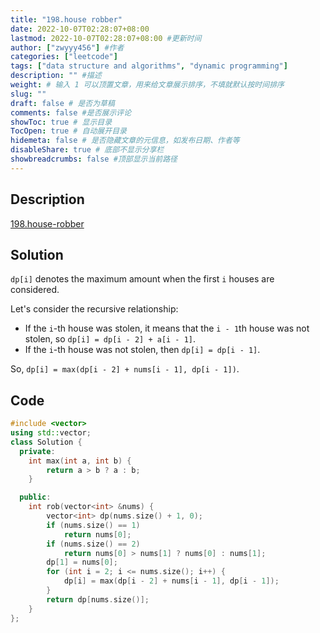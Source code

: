 ```yaml
---
title: "198.house robber"
date: 2022-10-07T02:28:07+08:00
lastmod: 2022-10-07T02:28:07+08:00 #更新时间
author: ["zwyyy456"] #作者
categories: ["leetcode"]
tags: ["data structure and algorithms", "dynamic programming"]
description: "" #描述
weight: # 输入 1 可以顶置文章，用来给文章展示排序，不填就默认按时间排序
slug: ""
draft: false # 是否为草稿
comments: false #是否展示评论
showToc: true # 显示目录
TocOpen: true # 自动展开目录
hidemeta: false # 是否隐藏文章的元信息，如发布日期、作者等
disableShare: true # 底部不显示分享栏
showbreadcrumbs: false #顶部显示当前路径
---
```

## Description
[198.house-robber](https://leetcode.com/problems/house-robber/)

## Solution
`dp[i]` denotes the maximum amount when the first `i` houses are considered.

Let's consider the recursive relationship:
- If the `i`-th house was stolen, it means that the `i - 1`th house was not stolen, so `dp[i] = dp[i - 2] + a[i - 1]`.
- If the `i`-th house was not stolen, then `dp[i] = dp[i - 1]`.

So, `dp[i] = max(dp[i - 2] + nums[i - 1], dp[i - 1])`.

## Code
```cpp
#include <vector>
using std::vector;
class Solution {
  private:
    int max(int a, int b) {
        return a > b ? a : b;
    }

  public:
    int rob(vector<int> &nums) {
        vector<int> dp(nums.size() + 1, 0);
        if (nums.size() == 1)
            return nums[0];
        if (nums.size() == 2)
            return nums[0] > nums[1] ? nums[0] : nums[1];
        dp[1] = nums[0];
        for (int i = 2; i <= nums.size(); i++) {
            dp[i] = max(dp[i - 2] + nums[i - 1], dp[i - 1]);
        }
        return dp[nums.size()];
    }
};
```
